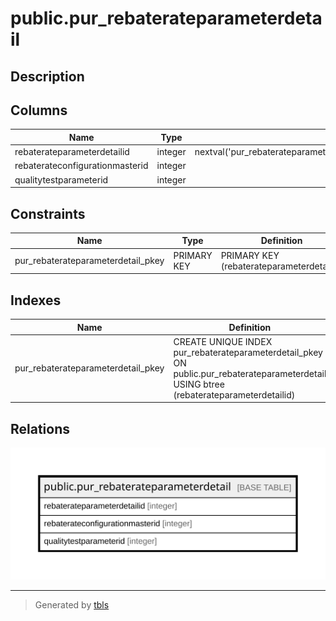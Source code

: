 # public.pur_rebaterateparameterdetail

## Description

## Columns

| Name | Type | Default | Nullable | Children | Parents | Comment |
| ---- | ---- | ------- | -------- | -------- | ------- | ------- |
| rebaterateparameterdetailid | integer | nextval('pur_rebaterateparameterdetail_rebaterateparameterdetailid_seq'::regclass) | false |  |  |  |
| rebaterateconfigurationmasterid | integer |  | true |  |  |  |
| qualitytestparameterid | integer |  | true |  |  |  |

## Constraints

| Name | Type | Definition |
| ---- | ---- | ---------- |
| pur_rebaterateparameterdetail_pkey | PRIMARY KEY | PRIMARY KEY (rebaterateparameterdetailid) |

## Indexes

| Name | Definition |
| ---- | ---------- |
| pur_rebaterateparameterdetail_pkey | CREATE UNIQUE INDEX pur_rebaterateparameterdetail_pkey ON public.pur_rebaterateparameterdetail USING btree (rebaterateparameterdetailid) |

## Relations

![er](public.pur_rebaterateparameterdetail.svg)

---

> Generated by [tbls](https://github.com/k1LoW/tbls)
